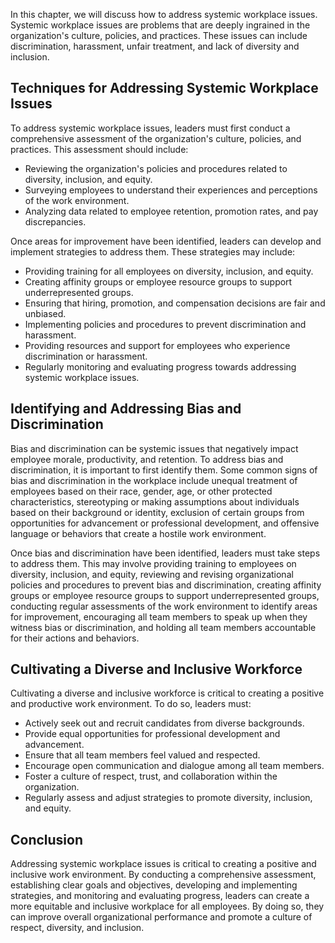 
In this chapter, we will discuss how to address systemic workplace issues. Systemic workplace issues are problems that are deeply ingrained in the organization's culture, policies, and practices. These issues can include discrimination, harassment, unfair treatment, and lack of diversity and inclusion.

Techniques for Addressing Systemic Workplace Issues
---------------------------------------------------

To address systemic workplace issues, leaders must first conduct a comprehensive assessment of the organization's culture, policies, and practices. This assessment should include:

* Reviewing the organization's policies and procedures related to diversity, inclusion, and equity.
* Surveying employees to understand their experiences and perceptions of the work environment.
* Analyzing data related to employee retention, promotion rates, and pay discrepancies.

Once areas for improvement have been identified, leaders can develop and implement strategies to address them. These strategies may include:

* Providing training for all employees on diversity, inclusion, and equity.
* Creating affinity groups or employee resource groups to support underrepresented groups.
* Ensuring that hiring, promotion, and compensation decisions are fair and unbiased.
* Implementing policies and procedures to prevent discrimination and harassment.
* Providing resources and support for employees who experience discrimination or harassment.
* Regularly monitoring and evaluating progress towards addressing systemic workplace issues.

Identifying and Addressing Bias and Discrimination
--------------------------------------------------

Bias and discrimination can be systemic issues that negatively impact employee morale, productivity, and retention. To address bias and discrimination, it is important to first identify them. Some common signs of bias and discrimination in the workplace include unequal treatment of employees based on their race, gender, age, or other protected characteristics, stereotyping or making assumptions about individuals based on their background or identity, exclusion of certain groups from opportunities for advancement or professional development, and offensive language or behaviors that create a hostile work environment.

Once bias and discrimination have been identified, leaders must take steps to address them. This may involve providing training to employees on diversity, inclusion, and equity, reviewing and revising organizational policies and procedures to prevent bias and discrimination, creating affinity groups or employee resource groups to support underrepresented groups, conducting regular assessments of the work environment to identify areas for improvement, encouraging all team members to speak up when they witness bias or discrimination, and holding all team members accountable for their actions and behaviors.

Cultivating a Diverse and Inclusive Workforce
---------------------------------------------

Cultivating a diverse and inclusive workforce is critical to creating a positive and productive work environment. To do so, leaders must:

* Actively seek out and recruit candidates from diverse backgrounds.
* Provide equal opportunities for professional development and advancement.
* Ensure that all team members feel valued and respected.
* Encourage open communication and dialogue among all team members.
* Foster a culture of respect, trust, and collaboration within the organization.
* Regularly assess and adjust strategies to promote diversity, inclusion, and equity.

Conclusion
----------

Addressing systemic workplace issues is critical to creating a positive and inclusive work environment. By conducting a comprehensive assessment, establishing clear goals and objectives, developing and implementing strategies, and monitoring and evaluating progress, leaders can create a more equitable and inclusive workplace for all employees. By doing so, they can improve overall organizational performance and promote a culture of respect, diversity, and inclusion.
